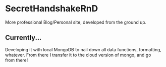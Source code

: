 # SecretHandshakeRnD
More professional Blog/Personal site, developed from the ground up. 

## Currently...
Developing it with local MongoDB to nail down all data functions, formatting, whatever. From there I transfer it to the cloud version of mongo, and go from there!
